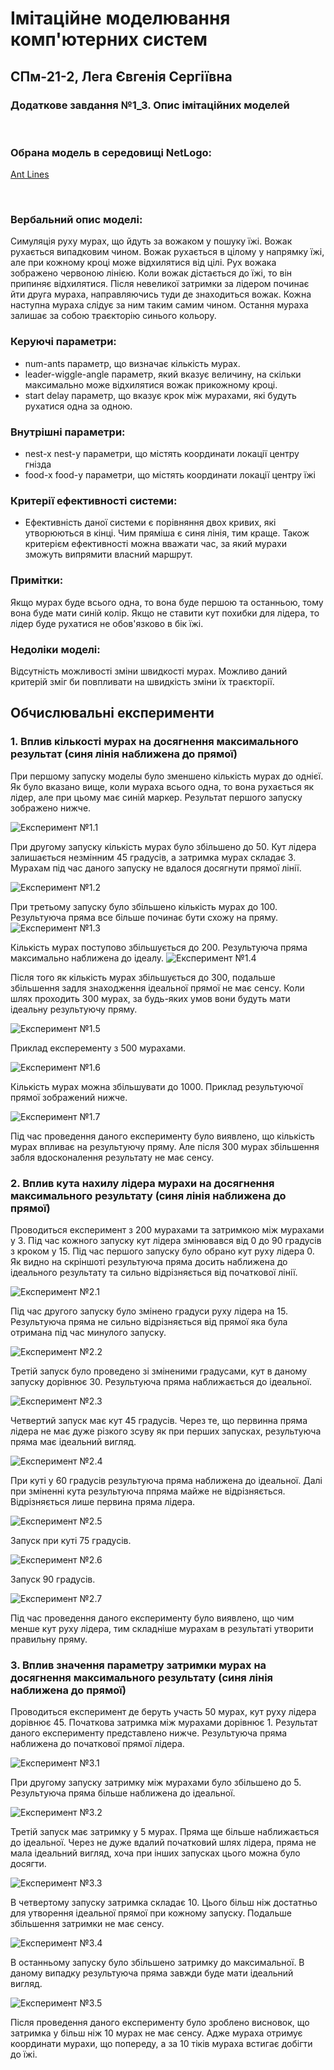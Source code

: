 # Імітаційне моделювання комп'ютерних систем
## СПм-21-2, Лега Євгенія Сергіївна
### Додаткове завдання №**1_3**. Опис імітаційних моделей
<br>

### Обрана модель в середовищі NetLogo:

[Ant Lines](http://www.netlogoweb.org/launch#http://www.netlogoweb.org/assets/modelslib/Sample%20Models/Biology/Ant%20Lines.nlogo)

<br>

### Вербальний опис моделі:
Симуляція руху мурах, що йдуть за вожаком у пошуку їжі. Вожак рухається випадковим чином. Вожак рухається в цілому у напрямку їжі, але при кожному кроці може відхилятися від цілі. Рух вожака зображено червоною лінією. Коли вожак дістається до їжі, то він припиняє відхилятися. Після невеликої затримки за лідером починає йти друга мураха, направляючись туди де знаходиться вожак. Кожна наступна мураха слідує за ним таким самим чином. Остання мураха залишає за собою траєкторію синього кольору.


### Керуючі параметри:

- num-ants параметр, що визначає кількість мурах.
- leader-wiggle-angle параметр, який вказує величину, на скільки максимально може відхилятися вожак прикожному кроці.
- start delay параметр, що вказує крок між мурахами, які будуть рухатися одна за одною.

### Внутрішні параметри:
- nest-x nest-y  параметри, що містять координати локації центру гнізда  
- food-x food-y параметри, що містять координати локації центру їжі  

### Критерії ефективності системи:
- Ефективність даної системи є порівняння двох кривих, які утворюються в кінці. Чим пряміша є синя лінія, тим краще. Також критерієм ефективності можна вважати час, за який мурахи зможуть випрямити власний маршрут.
### Примітки:
Якщо мурах буде всього одна, то вона буде першою та останньою, тому вона буде мати синій колір. Якщо не ставити кут похибки для лідера, то лідер буде рухатися не обов'язково в бік їжі.

### Недоліки моделі:
Відсутність можливості зміни швидкості мурах. Можливо даний критерій зміг би повпливати на швидкість зміни їх траєкторії.
<br>

## Обчислювальні експерименти 
### 1. Вплив кількості мурах на досягнення максимального результат (синя лінія наближена до прямої)

При першому запуску моделы було зменшено кількість мурах до однієї. Як було вказано вище, коли мураха всього одна, то вона рухається як лідер, але при цьому має синій маркер. Результат першого запуску зображено нижче.

![Експеримент №1.1](3.1.jpg)

При другому запуску кількість мурах було збільшено до 50. Кут лідера залишається незмінним 45 градусів, а затримка мурах складає 3. Мурахам під час даного запуску не вдалося досягнути прямої лінії.

![Експеримент №1.2](3.2.jpg)

При третьому запуску було збільшено кількість мурах до 100. Результуюча пряма все більше починає бути схожу на пряму.
![Експеримент №1.3](3.3.jpg)

Кількість мурах поступово збільшується до 200. Результуюча пряма максимально наближена до ідеалу.
![Експеримент №1.4](3.4.jpg)

Після того як кількість мурах збільшується до 300, подальше збільшення задля знаходження ідеальної прямої не має сенсу. Коли шлях проходить 300 мурах, за будь-яких умов вони будуть мати ідеальну результуючу пряму.

![Експеримент №1.5](3.5.jpg)

Приклад експеременту з 500 мурахами.

![Експеримент №1.6](3.6.jpg)

Кількість мурах можна збільшувати до 1000. Приклад результуючої прямої зображений нижче.

![Експеримент №1.7](3.7.jpg)

Під час проведення даного експерименту було виявлено, що кількість мурах впливає на результуючу пряму. Але після 300 мурах збільшення забля вдосконалення результату не має сенсу. 



### 2. Вплив кута нахилу лідера мурахи на досягнення максимального результату (синя лінія наближена до прямої)

Проводиться експеримент з 200 мурахами та затримкою між мурахами у 3. Під час кожного запуску кут лідера змінювався від 0 до 90 градусів з кроком у 15. 
Під час першого запуску було обрано кут руху лідера 0. Як видно на скріншоті результуюча пряма досить наближена до ідеального результату та сильно відрізняється від початкової лінії.

![Експеримент №2.1](3.8.jpg)

Під час другого запуску було змінено градуси руху лідера на 15. Результуюча пряма не сильно відрізняється від прямої яка була отримана під час минулого запуску.

![Експеримент №2.2](3.9.jpg)

Третій запуск було проведено зі зміненими градусами, кут в даному запуску дорівнює 30. Результуюча пряма наближається до ідеальної.

![Експеримент №2.3](3.10.jpg)

Четвертий запуск має кут 45 градусів. Через те, що первинна пряма лідера не має дуже різкого зсуву як при перших запусках, результуюча пряма має ідеальний вигляд.

![Експеримент №2.4](3.11.jpg)

При куті у 60 градусів результуюча пряма наближена до ідеальної. Далі при зміненні кута результуюча ппряма майже не відрізняється. Відрізняється лише первина пряма лідера.

![Експеримент №2.5](3.12.jpg)

Запуск при куті 75 градусів.

![Експеримент №2.6](3.13.jpg)

Запуск 90 градусів.

![Експеримент №2.7](3.14.jpg)

Під час проведення даного експерименту було виявлено, що чим менше кут руху лідера, тим складніше мурахам в результаті утворити правильну пряму.


### 3. Вплив значення параметру затримки мурах на досягнення максимального результату (синя лінія наближена до прямої)

Проводиться експеримент де беруть участь 50 мурах, кут руху лідера дорівнює 45. Початкова затримка між мурахами дорівнює 1.
Результат даного експерименту представлено нижче. Результуюча пряма наближена до початкової прямої лідера.

![Експеримент №3.1](3.15.jpg)

При другому запуску затримку між мурахами було збільшено до 5. Результуюча пряма більше наближена до ідеальної.

![Експеримент №3.2](3.16.jpg)

Третій запуск має затримку у 5 мурах. Пряма ще більше наближається до ідеальної. Через не дуже вдалий початковий шлях лідера, пряма не мала ідеальний вигляд, хоча при інших запусках цього можна було досягти.

![Експеримент №3.3](3.17.jpg)

В четвертому запуску затримка складає 10. Цього більш ніж достатньо для утворення ідеальної прямої при кожному запуску. Подальше збільшення затримки не має сенсу.

![Експеримент №3.4](3.18.jpg)

В останньому запуску було збільшено затримку до максимальної. В даному випадку результуюча пряма завжди буде мати ідеальний вигляд.

![Експеримент №3.5](3.19.jpg)

Після проведення даного експерименту було зроблено висновок, що затримка у більш ніж 10 мурах не має сенсу. Адже мураха отримує координати мурахи, що попереду, а за 10 тіків мураха встигає добігти до їжі.

